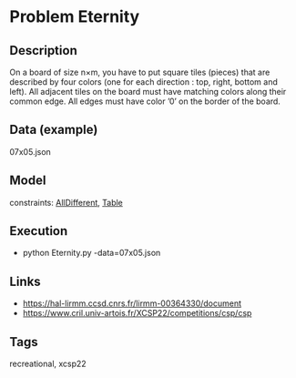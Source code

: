 # Problem Eternity
## Description
On a board of size n×m, you have to put square tiles (pieces) that are described by four colors (one for each direction : top, right, bottom and left).
All adjacent tiles on the board must have matching colors along their common edge. All edges must have color ’0’ on the border of the board.

## Data (example)
  07x05.json

## Model
  constraints: [AllDifferent](http://pycsp.org/documentation/constraints/AllDifferent), [Table](http://pycsp.org/documentation/constraints/Table)

## Execution
  - python Eternity.py -data=07x05.json

## Links
  - https://hal-lirmm.ccsd.cnrs.fr/lirmm-00364330/document
  - https://www.cril.univ-artois.fr/XCSP22/competitions/csp/csp

## Tags
  recreational, xcsp22
